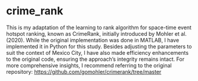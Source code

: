 # crime_rank

This is my adaptation of the learning to rank algorithm for space-time event hotspot ranking, known as CrimeRank, initially introduced by Mohler et al. (2020).
While the original implementation was done in MATLAB, I have implemented it in Python for this study. Besides adjusting the parameters to suit the context of Mexico City, I have also made efficiency enhancements to the original code, ensuring the approach’s integrity remains intact.
For more comprehensive insights, I recommend referring to the original repository: https://github.com/gomohler/crimerank/tree/master
